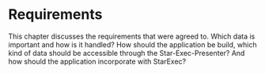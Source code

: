 # Requirements

This chapter discusses the requirements that were agreed to. Which data is important and how is it handled? How should the application be build, which kind of data should be accessible through the Star-Exec-Presenter? And how should the application incorporate with StarExec?
